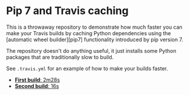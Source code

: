 Pip 7 and Travis caching
========================

This is a throwaway repository to demonstrate how much faster you can make your
Travis builds by caching Python dependencies using the [automatic wheel
builder][pip7] functionality introduced by pip version 7.

The repository doesn't do anything useful, it just installs some Python packages
that are traditionally slow to build.

See `.travis.yml` for an example of how to make your builds faster.

- [**First build**: 2m28s](https://travis-ci.org/nickstenning/travis-pip-cache/builds/63622073)
- [**Second build**: 16s](https://travis-ci.org/nickstenning/travis-pip-cache/builds/63622544)
